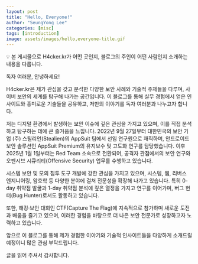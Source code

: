 ```yaml
---
layout: post
title: "Hello, Everyone!"
author: "SeungYong Lee"
categories: [misc]
tags: [introduction]
image: assets/images/hello,everyone-title.gif
---
```

💡 본 게시물으로 H4cker.kr가 어떤 곳인지, 블로그의 주인이 어떤 사람인지 소개하는 내용을 다룹니다.
    
독자 여러분, 안녕하세요!

H4cker.kr은 제가 관심을 갖고 분석한 다양한 보안 사례와 기술적 주제들을 다루며, 사이버 보안의 세계를 탐구해 나가는 공간입니다. 이 블로그를 통해 실무 경험에서 얻은 인사이트와 흥미로운 기술들을 공유하고, 저만의 이야기를 독자 여러분과 나누고자 합니다.

저는 디지털 환경에서 발생하는 보안 이슈에 깊은 관심을 가지고 있으며, 이를 직접 분석하고 탐구하는 데에 큰 즐거움을 느낍니다.
2022년 9월 27일부터 대한민국의 보안 기업 (주) 스틸리언(Stealien)의 AppSuit 팀에서 선임 연구원으로 재직하며, 안드로이드 보안 솔루션인 AppSuit Premium의 유지보수 및 고도화 연구를 담당했습니다. 이후 2025년 1월 1일부터는 Red Team 소속으로 전환되어, 공격자 관점에서의 보안 연구와 오펜시브 시큐리티(Offensive Security) 업무를 수행하고 있습니다.

시스템 보안 및 모의 침투 도구 개발에 강한 관심을 가지고 있으며, 시스템, 웹, 리버스 엔지니어링, 암호학 등 다양한 분야에 걸쳐 전문성을 확장해 나가고 있습니다. 특히 0-day 취약점 발굴과 1-day 취약점 분석에 깊은 열정을 가지고 연구를 이어가며, 버그 헌터(Bug Hunter)로서도 활동하고 있습니다.

또한, 해킹·보안 대회인 CTF(Capture The Flag)에 지속적으로 참가하며 새로운 도전과 배움을 즐기고 있으며, 이러한 경험을 바탕으로 더 나은 보안 전문가로 성장하고자 노력하고 있습니다.

앞으로 이 블로그를 통해 제가 경험한 이야기와 기술적 인사이트들을 다양하게 소개드릴 예정이니 많은 관심 부탁드립니다.

글을 읽어 주셔서 감사합니다.